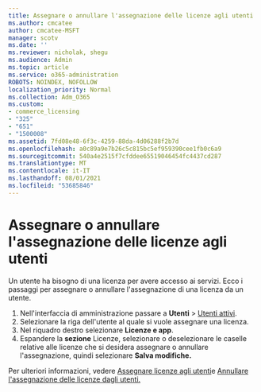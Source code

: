 ```yaml
---
title: Assegnare o annullare l'assegnazione delle licenze agli utenti
ms.author: cmcatee
author: cmcatee-MSFT
manager: scotv
ms.date: ''
ms.reviewer: nicholak, shegu
ms.audience: Admin
ms.topic: article
ms.service: o365-administration
ROBOTS: NOINDEX, NOFOLLOW
localization_priority: Normal
ms.collection: Adm_O365
ms.custom:
- commerce_licensing
- "325"
- "651"
- "1500008"
ms.assetid: 7fd08e48-6f3c-4259-88da-4d06288f2b7d
ms.openlocfilehash: a0c89a9e7b26c5c815bc5ef959390cee1fb0c6a9
ms.sourcegitcommit: 540a4e2515f7cfddee65519046454fc4437cd287
ms.translationtype: MT
ms.contentlocale: it-IT
ms.lasthandoff: 08/01/2021
ms.locfileid: "53685846"
---
```

# <a name="assign-or-unassign-licenses-to-users"></a>Assegnare o annullare l'assegnazione delle licenze agli utenti

Un utente ha bisogno di una licenza per avere accesso ai servizi. Ecco i passaggi per assegnare o annullare l'assegnazione di una licenza da un utente.
  
1. Nell'interfaccia di amministrazione passare a **Utenti** \> [Utenti attivi](https://go.microsoft.com/fwlink/p/?linkid=834822).
2. Selezionare la riga dell'utente al quale si vuole assegnare una licenza.
3. Nel riquadro destro selezionare **Licenze e app**.
4. Espandere la **sezione** Licenze, selezionare o deselezionare le caselle relative alle licenze che si desidera assegnare o annullare l'assegnazione, quindi selezionare **Salva modifiche.**

Per ulteriori informazioni, vedere [Assegnare licenze agli utenti](/microsoft-365/admin/manage/assign-licenses-to-users)e [Annullare l'assegnazione delle licenze dagli utenti.](/microsoft-365/admin/manage/remove-licenses-from-users)